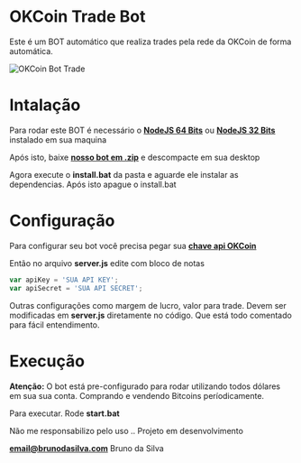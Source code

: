 # OKCoin Trade Bot

Este é um BOT automático que realiza trades pela rede da OKCoin de forma automática.

![OKCoin Bot Trade](http://i.imgur.com/qTp1YLx.png)

# Intalação
Para rodar este BOT é necessário o [**NodeJS 64 Bits**](https://nodejs.org/dist/v6.5.0/node-v6.5.0-x64.ms) ou  [**NodeJS 32 Bits**](https://nodejs.org/dist/v6.5.0/node-v6.5.0-x86.ms) instalado em sua maquina

Após isto, baixe [**nosso bot em .zip**](https://github.com/ipsBruno/OKCoin-Trade-Bot/archive/master.zip) e descompacte em sua desktop

Agora execute o **install.bat** da pasta e aguarde ele instalar as dependencias. Após isto apague o install.bat


# Configuração

Para configurar seu bot você precisa pegar sua [**chave api OKCoin**](https://www.okcoin.com/user/api.do) 

Então no arquivo **server.js** edite com bloco de notas
```javascript
var apiKey = 'SUA API KEY';
var apiSecret = 'SUA API SECRET';
```

Outras configurações como margem de lucro, valor para trade. Devem ser modificadas em **server.js** diretamente no código. Que está todo comentado para fácil entendimento.

# Execução

**Atenção:**
O bot está pre-configurado para rodar utilizando todos dólares em sua sua conta. 
Comprando e vendendo Bitcoins períodicamente.


Para executar. Rode **start.bat**

Não me responsabilizo pelo uso .. Projeto em desenvolvimento

**email@brunodasilva.com**
Bruno da Silva


